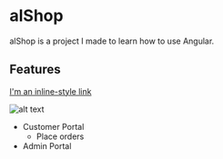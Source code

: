 # alShop

alShop is a project I made to learn how to use Angular. 

Features
--------

[I'm an inline-style link](https://www.google.com)

![alt text](https://alshop-fc17f.firebaseapp.com/)


- Customer Portal
  - Place orders
- Admin Portal 

